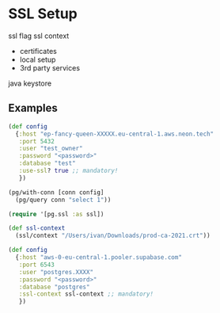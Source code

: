 # SSL Setup

ssl flag
ssl context
- certificates
- local setup
- 3rd party services

java keystore

## Examples

~~~clojure
(def config
  {:host "ep-fancy-queen-XXXXX.eu-central-1.aws.neon.tech"
   :port 5432
   :user "test_owner"
   :password "<password>"
   :database "test"
   :use-ssl? true ;; mandatory!
   })
~~~

~~~clojure
(pg/with-conn [conn config]
  (pg/query conn "select 1"))
~~~

~~~clojure
(require '[pg.ssl :as ssl])

(def ssl-context
  (ssl/context "/Users/ivan/Downloads/prod-ca-2021.crt"))
~~~

~~~clojure
(def config
  {:host "aws-0-eu-central-1.pooler.supabase.com"
   :port 6543
   :user "postgres.XXXX"
   :password "<password>"
   :database "postgres"
   :ssl-context ssl-context ;; mandatory!
   })
~~~
